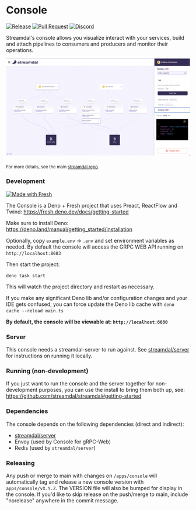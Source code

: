 # Console

[![Release](https://github.com/streamdal/streamdal/actions/workflows/apps-console-release.yml/badge.svg)](https://github.com/streamdal/streamdal/actions/workflows/apps-console-release.yml)
[![Pull Request](https://github.com/streamdal/streamdal/actions/workflows/apps-console-pr.yml/badge.svg)](https://github.com/streamdal/streamdal/actions/workflows/apps-console-pr.yml)
[![Discord](https://img.shields.io/badge/Community-Discord-4c57e8.svg)](https://discord.gg/streamdal)

Streamdal's console allows you visualize interact with your services, build and
attach pipelines to consumers and producers and monitor their operations.

![Console](./console-screenshot.png)

<sub>For more details, see the main
[streamdal repo](https://github.com/streamdal/streamdal).</sub>

### Development

[![Made with Fresh](https://fresh.deno.dev/fresh-badge.svg)](https://fresh.deno.dev)

The Console is a Deno + Fresh project that uses Preact, ReactFlow and Twind:
https://fresh.deno.dev/docs/getting-started

Make sure to install Deno: https://deno.land/manual/getting_started/installation

Optionally, copy `example.env` -> `.env` and set environment variables as
needed. By default the console will access the GRPC WEB API running on
`http://localhost:8083`

Then start the project:

```
deno task start
```

This will watch the project directory and restart as necessary.

If you make any significant Deno lib and/or configuration changes and your IDE
gets confused, you can force update the Deno lib cache with
`deno cache --reload main.ts`

**By default, the console will be viewable at: `http://localhost:8080`**

### Server

This console needs a streamdal-server to run against. See
[streamdal/server](https://github.com/streamdal/streamdal/blob/main/apps/server/README.md)
for instructions on running it locally.

### Running (non-development)

If you just want to run the console and the server together for non-development
purposes, you can use the install to bring them both up, see:
https://github.com/streamdal/streamdal#getting-started

### Dependencies

The console depends on the following dependencies (direct and indirect):

- [streamdal/server](https://github.com/streamdal/streamdal/tree/main/apps/server)
- Envoy (used by Console for gRPC-Web)
- Redis (used by `streamdal/server`)

### Releasing

Any push or merge to main with changes on `/apps/console` will automatically tag
and release a new console version with `apps/console/vX.Y.Z`. The VERSION file
will also be bumped for display in the console. If you'd like to skip release on
the push/merge to main, include "norelease" anywhere in the commit message.
